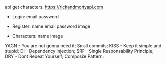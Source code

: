 api get characters: https://rickandmortyapi.com

- Login:
  email
  password

- Register:
  name
  email
  password
  image

- Characters:
  name
  image

YAGN - You are not gonna need it;
Small commits;
KISS - Keep it simple and stupid;
DI - Dependency injection;
SRP - Single Responsability Principle;
DRY - Dont Repeat Yourself;
Composite Pattern;

